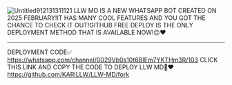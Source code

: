 ![Untitled912131311121](https://github.com/user-attachments/assets/6b1bc5c8-fc02-4c2a-a5bf-b53be0a6cb3e)
LLW MD IS A NEW WHATSAPP BOT CREATED
ON 2025 FEBRUARY!IT HAS MANY COOL 
FEATURES AND YOU GOT THE CHANCE TO
CHECK IT OUT!GITHUB FREE DEPLOY
IS THE ONLY DEPLOYMENT METHOD
THAT IS AVAILABLE NOW!🙃❤️

____________________________________
DEPLOYMENT CODE✅
https://whatsapp.com/channel/0029Vb0s10t6BIEm7YKTHm3R/103
CLICK THIS LINK AND COPY THE
CODE TO DEPLOY LLW MD🥲❤️
https://github.com/KARILLW/LLW-MD/fork
